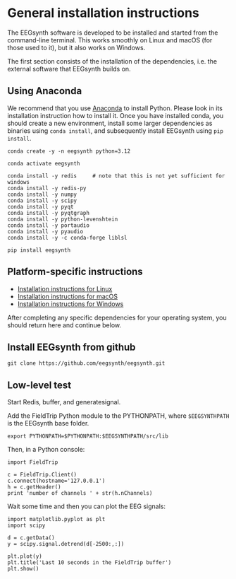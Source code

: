 # General installation instructions

The EEGsynth software is developed to be installed and started from the command-line terminal. This works smoothly on Linux and macOS (for those used to it), but it also works on Windows.

The first section consists of the installation of the dependencies, i.e. the external software that EEGsynth builds on.

## Using Anaconda

We recommend that you use [Anaconda](https://www.anaconda.com) to install Python. Please look in its installation instruction how to install it. Once you have installed conda, you should create a new environment, install some larger dependencies as binaries using `conda install`, and subsequently install EEGsynth using `pip install`.

```
conda create -y -n eegsynth python=3.12

conda activate eegsynth

conda install -y redis     # note that this is not yet sufficient for windows
conda install -y redis-py
conda install -y numpy
conda install -y scipy
conda install -y pyqt
conda install -y pyqtgraph
conda install -y python-levenshtein
conda install -y portaudio
conda install -y pyaudio
conda install -y -c conda-forge liblsl

pip install eegsynth
```

## Platform-specific instructions

- [Installation instructions for Linux](installation-linux.md)
- [Installation instructions for macOS](installation-macos.md)
- [Installation instructions for Windows](installation-windows.md)

After completing any specific dependencies for your operating system, you should return here and continue below.

## Install EEGsynth from github

```
git clone https://github.com/eegsynth/eegsynth.git
```

## Low-level test

Start Redis, buffer, and generatesignal.

Add the FieldTrip Python module to the PYTHONPATH, where `$EEGSYNTHPATH` is the EEGsynth base folder.

```
export PYTHONPATH=$PYTHONPATH:$EEGSYNTHPATH/src/lib
```

Then, in a Python console:

```
import FieldTrip

c = FieldTrip.Client()
c.connect(hostname='127.0.0.1')
h = c.getHeader()
print 'number of channels ' + str(h.nChannels)
```

Wait some time and then you can plot the EEG signals:

```
import matplotlib.pyplot as plt
import scipy

d = c.getData()
y = scipy.signal.detrend(d[-2500:,:])

plt.plot(y)
plt.title('Last 10 seconds in the FieldTrip buffer')
plt.show()
```
